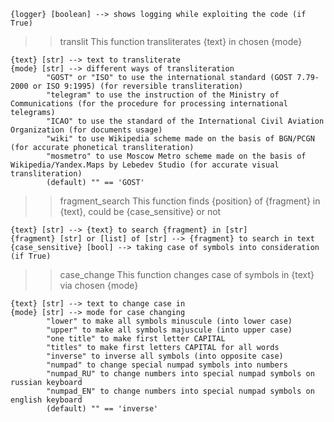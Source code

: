     {logger} [boolean] --> shows logging while exploiting the code (if True)

>> translit
    This function transliterates {text} in chosen {mode}
    
    {text} [str] --> text to transliterate
    {mode} [str] --> different ways of transliteration
            "GOST" or "ISO" to use the international standard (GOST 7.79-2000 or ISO 9:1995) (for reversible transliteration)
            "telegram" to use the instruction of the Ministry of Communications (for the procedure for processing international telegrams)
            "ICAO" to use the standard of the International Civil Aviation Organization (for documents usage)
            "wiki" to use Wikipedia scheme made on the basis of BGN/PCGN (for accurate phonetical transliteration)
            "mosmetro" to use Moscow Metro scheme made on the basis of Wikipedia/Yandex.Maps by Lebedev Studio (for accurate visual transliteration)
            (default) "" == 'GOST'

>> fragment_search
    This function finds {position} of {fragment} in {text}, could be {case_sensitive} or not
    
    {text} [str] --> {text} to search {fragment} in [str]
    {fragment} [str] or [list] of [str] --> {fragment} to search in text
    {case_sensitive} [bool] --> taking case of symbols into consideration (if True)

>> case_change
    This function changes case of symbols in {text} via chosen {mode}
    
    {text} [str] --> text to change case in
    {mode} [str] --> mode for case changing
            "lower" to make all symbols minuscule (into lower case)
            "upper" to make all symbols majuscule (into upper case)
            "one title" to make first letter CAPITAL
            "titles" to make first letters CAPITAL for all words
            "inverse" to inverse all symbols (into opposite case)
            "numpad" to change special numpad symbols into numbers
            "numpad_RU" to change numbers into special numpad symbols on russian keyboard
            "numpad_EN" to change numbers into special numpad symbols on english keyboard
            (default) "" == 'inverse'
